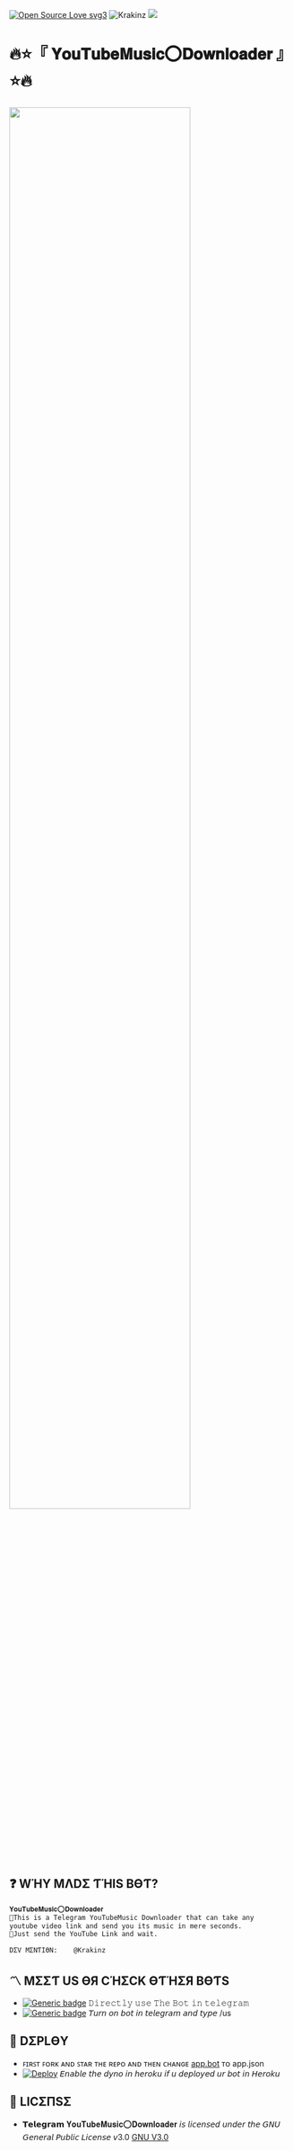 [![Open Source Love svg3](https://badges.frapsoft.com/os/v3/open-source.svg?v=103)](https://github.com/ellerbrock/open-source-badges/)
<img align="centre" src="https://img.shields.io/badge/Made%20for-VSCode-1f425f.svg" alt="Krakinz"/>
<img align="centre" src="https://img.shields.io/badge/Maintained%3F-yes-green.svg"/>
# 🔥⭐️『 𝐘𝐨𝐮𝐓𝐮𝐛𝐞𝐌𝐮𝐬𝐢𝐜⭕️𝐃𝐨𝐰𝐧𝐥𝐨𝐚𝐝𝐞𝐫 』⭐️🔥
<p align="centre"><img  width="80%" height="80%" img src="https://telegra.ph/file/276f806feff4c00c6b501.jpg" /></p>

## ❓ WΉY MΛDΣ ƬΉIS BӨƬ?
```sh
𝐘𝐨𝐮𝐓𝐮𝐛𝐞𝐌𝐮𝐬𝐢𝐜⭕️𝐃𝐨𝐰𝐧𝐥𝐨𝐚𝐝𝐞𝐫
📌This is a Telegram YouTubeMusic Downloader that can take any 
youtube video link and send you its music in mere seconds.
📌Just send the YouTube Link and wait.

DΣV MΣNƬIӨN:    @Krakinz
```

## 〽️ MΣΣƬ US ӨЯ CΉΣCK ӨƬΉΣЯ BӨƬS   
- [![Generic badge](https://img.shields.io/badge/𝐘𝐨𝐮𝐓𝐮𝐛𝐞𝐌𝐮𝐬𝐢𝐜⭕️𝐃𝐨𝐰𝐧𝐥𝐨𝐚𝐝𝐞𝐫-Vïå_ßð†-red.svg)](https://t.me/HVYouTubeMusicBot)
𝙳𝚒𝚛𝚎𝚌𝚝𝚕𝚢 𝚞𝚜𝚎 𝚃𝚑𝚎 𝙱𝚘𝚝 𝚒𝚗 𝚝𝚎𝚕𝚎𝚐𝚛𝚊𝚖
- [![Generic badge](https://img.shields.io/badge/𝙷𝚢𝚙𝚎𝚅𝚘𝚒𝚍𝙱𝚘𝚝-Vïå_ßð†-orange.svg)](https://t.me/KrakinzBot) 
𝘛𝘶𝘳𝘯 𝘰𝘯 𝘣𝘰𝘵 𝘪𝘯 𝘵𝘦𝘭𝘦𝘨𝘳𝘢𝘮 𝘢𝘯𝘥 𝘵𝘺𝘱𝘦 /us


## 💠 DΣPLӨY   
- ꜰɪʀꜱᴛ ꜰᴏʀᴋ ᴀɴᴅ ꜱᴛᴀʀ ᴛʜᴇ ʀᴇᴘᴏ ᴀɴᴅ ᴛʜᴇɴ ᴄʜᴀɴɢᴇ [app.bot](app.bot) ᴛᴏ app.json
- [![Deploy](https://www.herokucdn.com/deploy/button.svg)](https://heroku.com/deploy?template=https://github.com/hatoyski/YouTube-Music-Downloader/tree/KrakinzLab) 𝘌𝘯𝘢𝘣𝘭𝘦 𝘵𝘩𝘦 𝘥𝘺𝘯𝘰 𝘪𝘯 𝘩𝘦𝘳𝘰𝘬𝘶 𝘪𝘧 𝘶 𝘥𝘦𝘱𝘭𝘰𝘺𝘦𝘥 𝘶𝘳 𝘣𝘰𝘵 𝘪𝘯 𝘏𝘦𝘳𝘰𝘬𝘶


## 📜 LICΣПSΣ  
- 𝗧𝗲𝗹𝗲𝗴𝗿𝗮𝗺 𝐘𝐨𝐮𝐓𝐮𝐛𝐞𝐌𝐮𝐬𝐢𝐜⭕️𝐃𝐨𝐰𝐧𝐥𝐨𝐚𝐝𝐞𝐫 𝘪𝘴 𝘭𝘪𝘤𝘦𝘯𝘴𝘦𝘥 𝘶𝘯𝘥𝘦𝘳 𝘵𝘩𝘦 𝘎𝘕𝘜 𝘎𝘦𝘯𝘦𝘳𝘢𝘭 𝘗𝘶𝘣𝘭𝘪𝘤 𝘓𝘪𝘤𝘦𝘯𝘴𝘦 𝘷3.0 [GNU V3.0](LICENSE)

